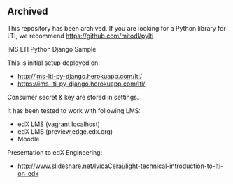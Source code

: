 ## Archived

This repository has been archived. If you are looking for a Python library for LTI, we recommend https://github.com/mitodl/pylti

IMS LTI Python Django Sample

This is initial setup deployed on:
- http://ims-lti-py-django.herokuapp.com/lti/
- https://ims-lti-py-django.herokuapp.com/lti/

Consumer secret & key are stored in settings.

It has been tested to work with following LMS:
- edX LMS (vagrant localhost)
- edX LMS (preview.edge.edx.org)
- Moodle

Presentation to edX Engineering:
- http://www.slideshare.net/IvicaCeraj/light-technical-introduction-to-lti-on-edx
